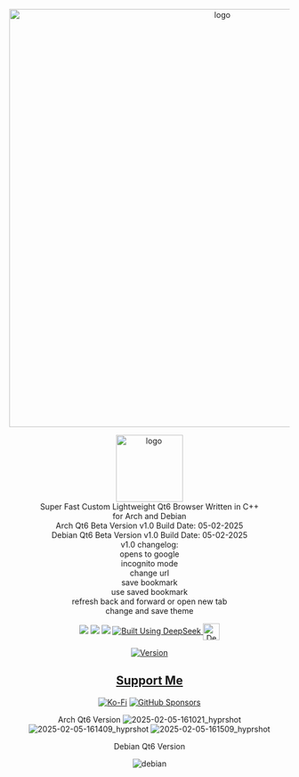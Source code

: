 <p align="center">
    <img width="750" src="https://i.postimg.cc/8CgB2xLb/Apex-Browser-2-5-2025.png" alt="logo">
</p>

<div align="center">
<img width="120" src="https://i.postimg.cc/50LtZkq8/Apex-Browser.png" alt="logo">

<div align="center">
            Super Fast Custom Lightweight Qt6 Browser Written in C++
    <div align="center">
        for Arch and Debian
        <div align="center">
  Arch Qt6 Beta Version v1.0 Build Date: 05-02-2025
            <div align="center">
Debian Qt6 Beta Version v1.0 Build Date: 05-02-2025
        <div align="center">
v1.0 changelog:
        <div align="center">
opens to google  
            <div align="center">
                incognito mode
            <div align="center">
change url
                <div align="center">
save bookmark
                    <div align="center">
use saved bookmark
                        <div align="center">
refresh back and forward or open new tab
<div align="center">
change and save theme 
<div align="center">


        
  <a href="https://www.linux.org" target="_blank"><img src="https://img.shields.io/badge/OS-Linux-e06c75?style=for-the-badge&logo=linux" /></a>
           <a href="https://archlinux.org" target="_blank"><img src="https://img.shields.io/badge/DISTRO-Arch-56b6c2?style=for-the-badge&logo=arch-linux" /></a>
           <a href="https://www.debian.org" target="_blank"><img src="https://img.shields.io/badge/DISTRO-Debian-CE0058?style=for-the-badge&logo=Debian" /></a>
  </a>
  <a href="https://chat.deepseek.com/" target="_blank">
  <img src="https://img.shields.io/badge/Built_Using-DeepSeek-4D6BFE?style=for-the-badge&logo=deepseek&logoColor=4D6BFE" alt="Built Using DeepSeek">
  <img src="https://i.postimg.cc/ydBbyvRt/Deepseek.jpg" alt="DeepSeek Logo" style="height: 30px; vertical-align: middle;">
</a>

<div align="center">

[![Version](https://img.shields.io/github/v/release/claudemods/ApexBrowserAppImage?color=FFD700&label=Latest%20Release&style=for-the-badge)](https://github.com/claudemods/ApexBrowserAppImage/releases/tag/v1.0-Build-05-02-2025)
<div align="center">

## [ Support Me ](https://www.paypal.com/paypalme/claudemods?country.x=GB&locale)

</div>

<div align="center">

[![Ko-Fi](https://img.shields.io/badge/Ko--fi-F16061?style=for-the-badge&label=claudemods&color=3399FF&Linux&logo=ko-fi&logoColor=white)](https://ko-fi.com/claudemods)
[![GitHub Sponsors](https://img.shields.io/badge/sponsor-30363D?style=for-the-badge&label=claudemods&color=A836FF&logo=GitHub-Sponsors&logoColor=#white)](https://github.com/sponsors/claudemods)</div>

Arch Qt6 Version
![2025-02-05-161021_hyprshot](https://github.com/user-attachments/assets/a848a5b4-b7f3-48f8-a9e2-f0e558aca3ce)
![2025-02-05-161409_hyprshot](https://github.com/user-attachments/assets/2a65e75d-3445-4783-bd41-637e8a073b9d)
 ![2025-02-05-161509_hyprshot](https://github.com/user-attachments/assets/54039ff4-71d6-4144-8b7c-163d97731f75)
     <div align="center">
    Debian Qt6 Version
   
 ![debian](https://github.com/user-attachments/assets/e7643e02-7b46-41c4-b1a7-5ac129472e5c)






